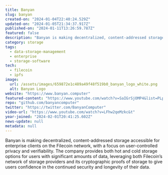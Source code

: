 ```yaml
---
title: Banyan
slug: banyan
created-on: "2024-01-04T22:40:24.529Z"
updated-on: "2024-01-05T21:34:37.917Z"
published-on: "2024-01-11T13:26:59.787Z"
featured: false
description: "Banyan is making decentralized, content-addressed storage accessible for enterprise clients on the Filecoin network, with a focus on user-controlled privacy and verifiability."
category: storage
tags:
  - data-storage-management
  - enterprise
  - storage-software
tech:
  - filecoin
  - ipfs
image:
  url: /assets/images/659872e1c489a49f48f519b0_banyan_logo_white.png
  alt: Banyan Logo
website: "https://www.banyan.computer"
featured-content: "https://www.youtube.com/watch?v=SaIGrSjOMP4&list=PLp3zrT1ewY0micCUXk2G1B1-ukbpuclJy&index=11"
repo: "github.com/banyancomputer"
twitter: "https://twitter.com/BanyanComputer"
video-url: "https://www.youtube.com/watch?v=LFhw2qeMzkc&t"
year-joined: "2024-02-01T20:41:25.602Z"
news-update: null
metadata: null
---
```


Banyan is making decentralized, content-addressed storage accessible for enterprise clients on the Filecoin network, with a focus on user-controlled privacy and verifiability. The company provides both hot and cold storage options for users with significant amounts of data, leveraging both Filecoin’s network of storage providers and its cryptographic proofs of storage to give users confidence in the continued security and longevity of their data.
